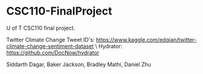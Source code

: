 # CSC110-FinalProject
U of T CSC110 final project.

Twitter Climate Change Tweet ID's: https://www.kaggle.com/edqian/twitter-climate-change-sentiment-dataset \\
Hydrator: https://github.com/DocNow/hydrator

Siddarth Dagar, Baker Jackson, Bradley Mathi, Daniel Zhu
